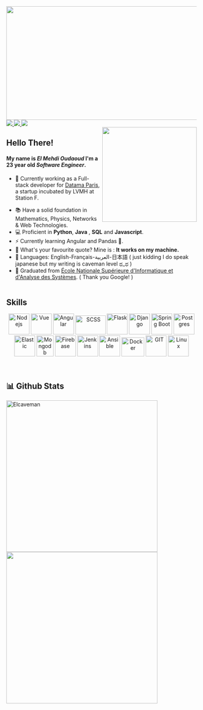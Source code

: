 <img src="https://64.media.tumblr.com/c5543874b9cbe98da1d20945a45e989b/tumblr_o5a5r9Z9O71tvppquo1_r1_1280.gifv" height="300px" width="1300px"/>

<a href="https://www.linkedin.com/in/el-mehdi-oudaoud-b796001a1/" target="_blank">
<img src="https://img.shields.io/badge/LinkedIn-0077B5?style=for-the-badge&logo=linkedin&logoColor=white" />
</a>

<a href="https://twitter.com/ElCaveman2" target="_blank">
<img src="https://img.shields.io/badge/Twitter-1DA1F2?style=for-the-badge&logo=twitter&logoColor=white" />
</a>
<a href="02.oudaoud@gmail.com" target="_blank">
<img src="https://img.shields.io/badge/Gmail-D14836?style=for-the-badge&logo=gmail&logoColor=white" />
</a>
<br/> 
<!--<a href="channel">
  <img align="left" alt="Mehdi's YouTube" width="15px" src="https://cdn.jsdelivr.net/npm/simple-icons@3.2.0/icons/youtube.svg" />
nekko
<img src="https://media.giphy.com/media/VgCDAzcKvsR6OM0uWg/giphy.gif" width="50">
<img src="https://media.giphy.com/media/WUlplcMpOCEmTGBtBW/giphy.gif" width="30">
</a>
-->
<img align="right" width="250px" src="https://github-readme-stats.vercel.app/api/top-langs/?username=Elcaveman&theme=tokyonight&hide_langs_below=1" />

## Hello There!
#### My name is *El Mehdi Oudaoud* I'm a 23 year old *Software Engineer*.
- 🏦  Currently working as a Full-stack developer for <a href="https://www.datama.io/fr/accueil/" target="_blank">Datama Paris</a>, a startup incubated by LVMH at Station F. 
<!-- - 📝 I regulary write technical articles for [hashnode](https://apoorvtyagi.tech/) and [dev.to](https://dev.to/apoorvtyagi)-->
- 📚 Have a solid foundation in Mathematics, Physics, Networks & Web Technologies.
- 💻 Proficient in **Python**, **Java** , **SQL** and **Javascript**.
- ⚡ Currently learning Angular and Pandas 🐼.
- 💬 What's your favourite quote? Mine is : **It works on my machine.**
- 📖 Languages: English-Français-العربية-日本語 ( just kidding I do speak japanese but my writing is caveman level ಥ_ಥ )
- 🔺 Graduated from [École Nationale Supérieure d'Informatique et d'Analyse des Systèmes](http://ensias.um5.ac.ma/). ( Thank you Google! )
<br/><br/>
## Skills
<p align="center">
      	<!--Node JS -->
	<img src="https://www.vectorlogo.zone/logos/nodejs/nodejs-icon.svg" alt="Nodejs" width="55" height="55"/>
	<!--Vue-->
	<img src="https://www.vectorlogo.zone/logos/vuejs/vuejs-icon.svg" alt="Vue" width="55" height="55"/>
	<!--Angular-->
	<img src="https://www.vectorlogo.zone/logos/angular/angular-icon.svg" alt="Angular" width="55" height="55"/>
	<!--SASS-->
	<img src="https://www.vectorlogo.zone/logos/sass-lang/sass-lang-ar21.svg" alt="SCSS" width="80" height="50"/>
	<!--Flask-->
	<img src="https://www.vectorlogo.zone/logos/pocoo_flask/pocoo_flask-icon.svg" alt="Flask" width="55" height="55"/>
	<!--Django-->
	<img src="https://www.vectorlogo.zone/logos/djangoproject/djangoproject-icon.svg" alt="Django" width="55" height="55"/>
     	<!--Spring Boot-->
	<img src="https://www.vectorlogo.zone/logos/springio/springio-icon.svg" alt="Spring Boot" width="55" height="55"/>
	<!--Postgres-->
	<img src="https://www.vectorlogo.zone/logos/postgresql/postgresql-icon.svg" alt="Postgres" width="55" height="55"/>
	<!--ElasticSearch-->
	<img src="https://www.vectorlogo.zone/logos/elastic/elastic-icon.svg" alt="Elastic" width="55" height="55"/>
	<!--Mongo-->
	<img src="https://www.vectorlogo.zone/logos/mongodb/mongodb-icon.svg" alt="Mongodb" width="45" height="55"/>
	<!--Firebase-->
	<img src="https://www.vectorlogo.zone/logos/firebase/firebase-icon.svg" alt="Firebase" width="55" height="55"/>
	<!--Jenkins-->
	<img src="https://www.vectorlogo.zone/logos/jenkins/jenkins-icon.svg" alt="Jenkins" width="55" height="55"/>
	<!--Ansible-->
	<img src="https://www.vectorlogo.zone/logos/ansible/ansible-icon.svg" alt="Ansible" width="55" height="55"/>
	<!--Docker-->
	<img src="https://www.vectorlogo.zone/logos/docker/docker-official.svg" alt="Docker" width="60" height="50"/>
	<!--Git-->
	<img src="https://www.vectorlogo.zone/logos/git-scm/git-scm-icon.svg" alt="GIT" width="55" height="55"/> 
	<!--Linux-->
	<img src="https://www.vectorlogo.zone/logos/linux/linux-icon.svg" alt="Linux" width="55" height="55"/> 
</p>
<br/>
<h2> 📊 Github Stats </h2> 
<!--<a href="https://github.com/Elcaveman/github-readme-stats">
	<img align="left" width="42%" src="https://github-readme-stats.vercel.app/api/top-langs/?username=Elcaveman&layout=compact&theme=tokyonight" />
</a>-->
<img align="left" width="400px" src="https://github-readme-streak-stats.herokuapp.com/?user=Elcaveman&theme=tokyonight" alt="Elcaveman"/>
<img width="400px" src="https://github-readme-stats.vercel.app/api?username=Elcaveman&show_icons=true&theme=tokyonight"/>







